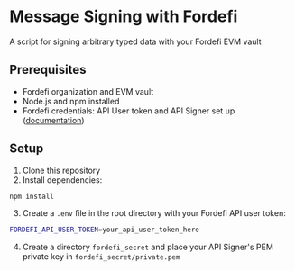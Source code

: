 # Message Signing with Fordefi

A script for signing arbitrary typed data with your Fordefi EVM vault

## Prerequisites

- Fordefi organization and EVM vault
- Node.js and npm installed
- Fordefi credentials: API User token and API Signer set up ([documentation](https://docs.fordefi.com/developers/program-overview))

## Setup

1. Clone this repository
2. Install dependencies:
```bash
npm install
```
3. Create a `.env` file in the root directory with your Fordefi API user token:
```bash
FORDEFI_API_USER_TOKEN=your_api_user_token_here
```

4. Create a directory `fordefi_secret` and place your API Signer's PEM private key in `fordefi_secret/private.pem`